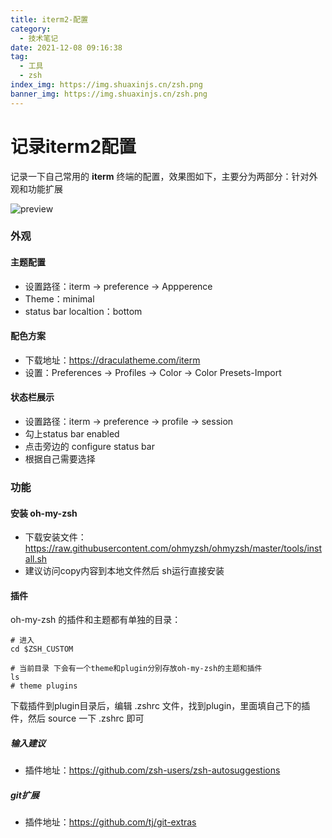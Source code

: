 ```yaml
---
title: iterm2-配置
category:
  - 技术笔记
date: 2021-12-08 09:16:38
tag:
  - 工具
  - zsh
index_img: https://img.shuaxinjs.cn/zsh.png
banner_img: https://img.shuaxinjs.cn/zsh.png
---
```


# 记录iterm2配置

记录一下自己常用的 **iterm** 终端的配置，效果图如下，主要分为两部分：针对外观和功能扩展

![preview](https://img.shuaxinjs.cn/iterm%E9%85%8D%E7%BD%AE.png)

### 外观

#### 主题配置

- 设置路径：iterm -> preference -> Appperence
- Theme：minimal
- status bar localtion：bottom

#### 配色方案

- 下载地址：https://draculatheme.com/iterm
- 设置：Preferences -> Profiles -> Color -> Color Presets-Import

#### 状态栏展示

- 设置路径：iterm -> preference -> profile -> session
- 勾上status bar enabled
- 点击旁边的 configure status bar
- 根据自己需要选择

### 功能

#### 安装 oh-my-zsh

- 下载安装文件：https://raw.githubusercontent.com/ohmyzsh/ohmyzsh/master/tools/install.sh 
- 建议访问copy内容到本地文件然后 sh运行直接安装

#### 插件

oh-my-zsh 的插件和主题都有单独的目录：
```shell
# 进入
cd $ZSH_CUSTOM

# 当前目录 下会有一个theme和plugin分别存放oh-my-zsh的主题和插件 
ls
# theme plugins

```

下载插件到plugin目录后，编辑 .zshrc 文件，找到plugin，里面填自己下的插件，然后 source 一下 .zshrc 即可

##### 输入建议

- 插件地址：https://github.com/zsh-users/zsh-autosuggestions

##### git扩展

- 插件地址：https://github.com/tj/git-extras
